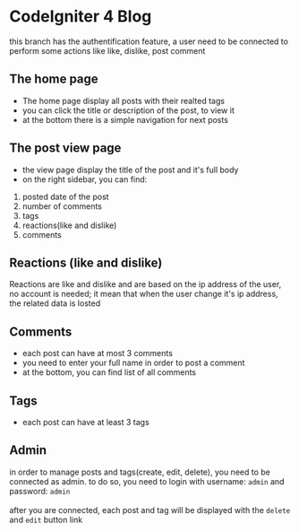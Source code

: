 # CodeIgniter 4 Blog

this branch has the authentification feature, a user need to be connected to perform some actions like like, dislike, post comment

## The home page

- The home page display all posts with their realted tags
- you can click the title or description of the post, to view it
- at the bottom there is a simple navigation for next posts

## The post view page
- the view page display the title of the post and it's full body
- on the right sidebar, you can find:
1. posted date of the post
2. number of comments
3. tags
4. reactions(like and dislike)
5. comments

## Reactions (like and dislike)
Reactions are like and dislike and are based on the ip address of the user, no account is needed; it mean that when the user change it's ip address, the related data is losted

## Comments
- each post can have at most 3 comments <br>
- you need to enter your full name in order to post a comment
- at the bottom, you can find list of all comments

## Tags
- each post can have at least 3 tags

## Admin

in order to manage posts and tags(create, edit, delete), you need to be connected as admin. to do so, you need to login with username: `admin` and password: `admin`<br><br>
after you are connected, each post and tag will be displayed with the `delete` and `edit` button link